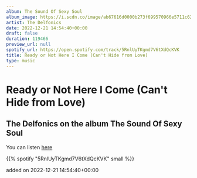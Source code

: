 ```yaml
---
album: The Sound Of Sexy Soul
album_image: https://i.scdn.co/image/ab67616d0000b273f699570966e5711c62693af3
artist: The Delfonics
date: 2022-12-21 14:54:40+00:00
draft: false
duration: 119466
preview_url: null
spotify_url: https://open.spotify.com/track/5RnlUyTKgmd7V6tXdQcKVK
title: Ready or Not Here I Come (Can't Hide from Love)
type: music
---
```



# Ready or Not Here I Come (Can't Hide from Love)

## The Delfonics on the album The Sound Of Sexy Soul

You can listen [here](https://open.spotify.com/track/5RnlUyTKgmd7V6tXdQcKVK)

{{% spotify "5RnlUyTKgmd7V6tXdQcKVK" small %}}

added on 2022-12-21 14:54:40+00:00